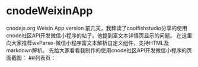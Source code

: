 # cnodeWeixinApp
cnodejs.org Weixin App version
  前几天，我拜读了coolfishstudio分享的使用cnode社区API开发微信小程序的帖子。他提到富文本详情页显示的问题。 
在这里向大家推荐wxParse-微信小程序富文本解析自定义组件，支持HTML及markdown解析。 
先给大家看看我制作的使用cnode社区API开发微信小程序的页面截图： 
##列表页：
